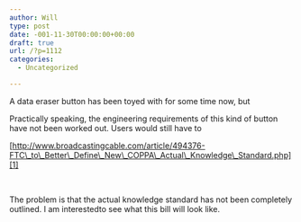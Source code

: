 ```yaml
---
author: Will
type: post
date: -001-11-30T00:00:00+00:00
draft: true
url: /?p=1112
categories:
  - Uncategorized

---
```

A data eraser button has been toyed with for some time now, but

Practically speaking, the engineering requirements of this kind of button have not been worked out. Users would still have to

[http://www.broadcastingcable.com/article/494376-FTC\_to\_Better\_Define\_New\_COPPA\_Actual\_Knowledge\_Standard.php][1]

&nbsp;

The problem is that the actual knowledge standard has not been completely outlined. I am interestedto see what this bill will look like.

 [1]: http://www.broadcastingcable.com/article/494376-FTC_to_Better_Define_New_COPPA_Actual_Knowledge_Standard.php